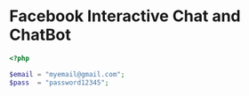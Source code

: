 # Facebook Interactive Chat and ChatBot

```php
<?php

$email = "myemail@gmail.com";
$pass  = "password12345";
```
